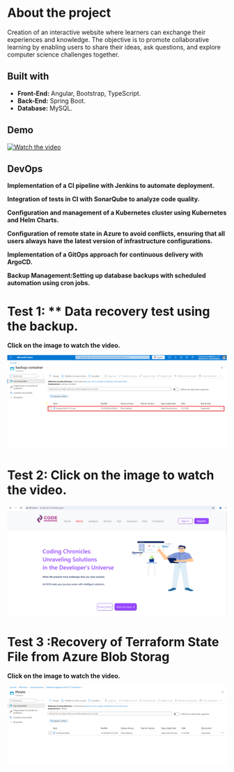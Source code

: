 # About the project
Creation of an interactive website where learners can exchange their experiences and knowledge. The objective is to promote collaborative learning by enabling users to share their ideas, ask questions, and explore computer science challenges together.

## Built with
- **Front-End:** Angular, Bootstrap, TypeScript.
- **Back-End:** Spring Boot.
- **Database:** MySQL.

## Demo
[![Watch the video](https://github.com/EYABA12/code-warriors/blob/master/screenshot.PNG)](https://vimeo.com/manage/videos/943214153/privacy)

## DevOps
**Implementation of a CI pipeline with Jenkins to automate deployment.**

**Integration of tests in CI with SonarQube to analyze code quality.**

**Configuration and management of a Kubernetes cluster using Kubernetes and Helm Charts.**

**Configuration of remote state in Azure to avoid conflicts, ensuring that all users always have the latest version of infrastructure configurations.**

**Implementation of a GitOps approach for continuous delivery with ArgoCD.**

**Backup Management:Setting up database backups with scheduled automation using cron jobs.**

# Test 1: ** Data recovery test using the backup.

**Click on the image to watch the video.**

  
  [![Watch the video](TEST2/7.png)](https://vimeo.com/1026317830)

  # Test 2: **Click on the image to watch the video.**

  [![Watch the video](TEST1/1.png)](https://vimeo.com/1026327529)

# Test 3 :**Recovery of Terraform State File from Azure Blob Storag**
  **Click on the image to watch the video.**

  [![Watch the video](tfstate.png)](https://www.canva.com/design/DAGTuU045aU/lQxdoDVuH2KFZb7DUPREgQ/edit?utm_content=DAGTuU045aU&utm_campaign=designshare&utm_medium=link2&utm_source=sharebutton
)

         

         

